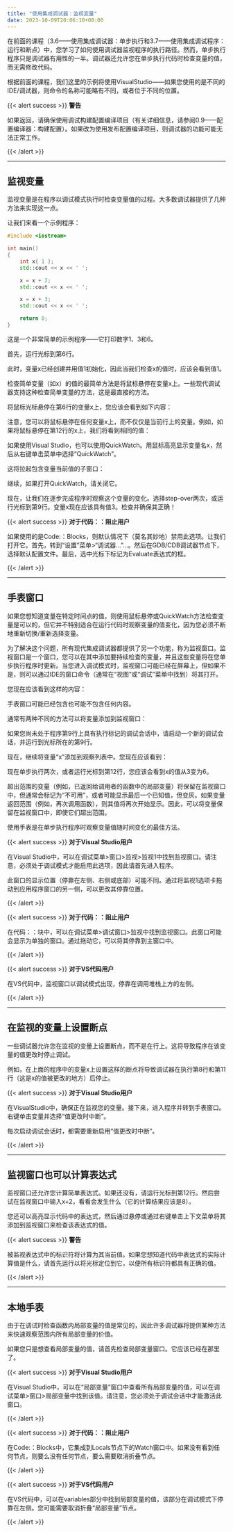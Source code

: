 ```yaml
---
title: "使用集成调试器：监视变量"
date: 2023-10-09T20:06:10+08:00
---
```


在前面的课程（3.6——使用集成调试器：单步执行和3.7——使用集成调试程序：运行和断点）中，您学习了如何使用调试器监视程序的执行路径。然而，单步执行程序只是调试器有用性的一半。调试器还允许您在单步执行代码时检查变量的值，而无需修改代码。

根据前面的课程，我们这里的示例将使用VisualStudio——如果您使用的是不同的IDE/调试器，则命令的名称可能略有不同，或者位于不同的位置。

{{< alert success >}}
**警告**

如果返回，请确保使用调试构建配置编译项目（有关详细信息，请参阅0.9——配置编译器：构建配置）。如果改为使用发布配置编译项目，则调试器的功能可能无法正常工作。

{{< /alert >}}

***
## 监视变量

监视变量是在程序以调试模式执行时检查变量值的过程。大多数调试器提供了几种方法来实现这一点。

让我们来看一个示例程序：

```C++
#include <iostream>

int main()
{
	int x{ 1 };
	std::cout << x << ' ';

	x = x + 2;
	std::cout << x << ' ';

	x = x + 3;
	std::cout << x << ' ';

	return 0;
}
```

这是一个非常简单的示例程序——它打印数字1、3和6。

首先，运行光标到第6行。

此时，变量x已经创建并用值1初始化，因此当我们检查x的值时，应该会看到值1。

检查简单变量（如x）的值的最简单方法是将鼠标悬停在变量x上。一些现代调试器支持这种检查简单变量的方法，这是最直接的方法。

将鼠标光标悬停在第6行的变量x上，您应该会看到如下内容：

注意，您可以将鼠标悬停在任何变量x上，而不仅仅是当前行上的变量。例如，如果将鼠标悬停在第12行的x上，我们将看到相同的值：

如果使用Visual Studio，也可以使用QuickWatch。用鼠标高亮显示变量名x，然后从右键单击菜单中选择“QuickWatch”。

这将拉起包含变量当前值的子窗口：

继续，如果打开QuickWatch，请关闭它。

现在，让我们在逐步完成程序时观察这个变量的变化。选择step-over两次，或运行光标到第9行。变量x现在应该具有值3。检查并确保其正确！

{{< alert success >}}
**对于代码：：阻止用户**

如果使用的是Code:：Blocks，则默认情况下（莫名其妙地）禁用此选项。让我们打开它。首先，转到“设置”菜单>“调试器…”…。然后在GDB/CDB调试器节点下，选择默认配置文件。最后，选中光标下标记为Evaluate表达式的框。

{{< /alert >}}

***
## 手表窗口

如果您想知道变量在特定时间点的值，则使用鼠标悬停或QuickWatch方法检查变量是可以的，但它并不特别适合在运行代码时观察变量的值变化，因为您必须不断地重新切换/重新选择变量。

为了解决这个问题，所有现代集成调试器都提供了另一个功能，称为监视窗口。监视窗口是一个窗口，您可以在其中添加要持续检查的变量，并且这些变量将在您单步执行程序时更新。当您进入调试模式时，监视窗口可能已经在屏幕上，但如果不是，则可以通过IDE的窗口命令（通常在“视图”或“调试”菜单中找到）将其打开。

您现在应该看到这样的内容：

手表窗口可能已经包含也可能不包含任何内容。

通常有两种不同的方法可以将变量添加到监视窗口：

如果您尚未处于程序第9行上具有执行标记的调试会话中，请启动一个新的调试会话，并运行到光标所在的第9行。

现在，继续将变量“x”添加到观察列表中。您现在应该看到：

现在单步执行两次，或者运行光标到第12行，您应该会看到x的值从3变为6。

超出范围的变量（例如，已返回给调用者的函数中的局部变量）将保留在监视窗口中，但通常会标记为“不可用”，或者可能显示最后一个已知值，但变灰。如果变量返回范围（例如，再次调用函数），则其值将再次开始显示。因此，可以将变量保留在监视窗口中，即使它们超出范围。

使用手表是在单步执行程序时观察变量值随时间变化的最佳方法。

{{< alert success >}}
**对于Visual Studio用户**

在Visual Studio中，可以在调试菜单>窗口>监视>监视1中找到监视窗口。请注意，必须处于调试模式才能启用此选项，因此请首先进入程序。

此窗口的显示位置（停靠在左侧、右侧或底部）可能不同。通过将监视1选项卡拖动到应用程序窗口的另一侧，可以更改其停靠位置。

{{< /alert >}}

{{< alert success >}}
**对于代码：：阻止用户**

在代码：：块中，可以在调试菜单>调试窗口>监视中找到监视窗口。此窗口可能会显示为单独的窗口。通过拖动它，可以将其停靠到主窗口中。

{{< /alert >}}

{{< alert success >}}
**对于VS代码用户**

在VS代码中，监视窗口以调试模式出现，停靠在调用堆栈上方的左侧。

{{< /alert >}}

***
## 在监视的变量上设置断点

一些调试器允许您在监视的变量上设置断点，而不是在行上。这将导致程序在该变量的值更改时停止调试。

例如，在上面的程序中的变量x上设置这样的断点将导致调试器在执行第8行和第11行（这是x的值被更改的地方）后停止。

{{< alert success >}}
**对于Visual Studio用户**

在VisualStudio中，确保正在监视您的变量。接下来，进入程序并转到手表窗口。右键单击变量并选择“值更改时中断”。

每次启动调试会话时，都需要重新启用“值更改时中断”。

{{< /alert >}}

***
## 监视窗口也可以计算表达式

监视窗口还允许您计算简单表达式。如果还没有，请运行光标到第12行。然后尝试在监视窗口中输入x+2，看看会发生什么（它的计算结果应该是8）。

您还可以高亮显示代码中的表达式，然后通过悬停或通过右键单击上下文菜单将其添加到监视窗口来检查该表达式的值。

{{< alert success >}}
**警告**

被监视表达式中的标识符将计算为其当前值。如果您想知道代码中表达式的实际计算值是什么，请首先运行以将光标定位到它，以便所有标识符都具有正确的值。

{{< /alert >}}

***
## 本地手表

由于在调试时检查函数内局部变量的值是常见的，因此许多调试器将提供某种方法来快速观察范围内所有局部变量的价值。

如果您只是想查看局部变量的值，请首先检查局部变量窗口。它应该已经在那里了。

{{< alert success >}}
**对于Visual Studio用户**

在Visual Studio中，可以在“局部变量”窗口中查看所有局部变量的值，可以在调试菜单>窗口>局部变量中找到该值。请注意，您必须处于调试会话中才能激活此窗口。

{{< /alert >}}

{{< alert success >}}
**对于代码：：阻止用户**

在Code:：Blocks中，它集成到Locals节点下的Watch窗口中。如果没有看到任何节点，则要么没有任何节点，要么需要取消折叠节点。

{{< /alert >}}

{{< alert success >}}
**对于VS代码用户**

在VS代码中，可以在variables部分中找到局部变量的值，该部分在调试模式下停靠在左侧。您可能需要取消折叠“局部变量”节点。

{{< /alert >}}

